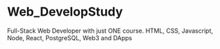 # Web_DevelopStudy
Full-Stack Web Developer with just ONE course. HTML, CSS, Javascript, Node, React, PostgreSQL, Web3 and DApps
